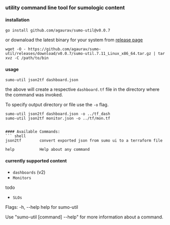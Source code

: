 ### utility command line tool for sumologic content

#### installation 
```shell
go install github.com/agaurav/sumo-util@v0.0.7
```

or downaload the latest binary for your system from [release page](https://github.com/agaurav/sumo-util/releases) 
```
wget -O - https://github.com/agaurav/sumo-util/releases/download/v0.0.7/sumo-util.7.11_Linux_x86_64.tar.gz | tar xvz -C /path/to/bin
```



#### usage 

``` shell
sumo-util json2tf dashboard.json
```

the above will create a respective `dashboard.tf` file in the directory where the command was invoked.

To specify output directory or file use the `-o` flag.

``` shell
sumo-util json2tf dashboard.json -o ../tf_dash
sumo-util json2tf monitor.json -o ../tf/mon.tf
```

``` shell

#### Available Commands:
``` shell
json2tf        convert exported json from sumo ui to a terraform file 

help           Help about any command
```


#### currently supported content 
- `dashboards` (v2)
- `Monitors`

todo 
- `SLOs`


Flags:
-h, --help   help for sumo-util

Use "sumo-util [command] --help" for more information about a command.
